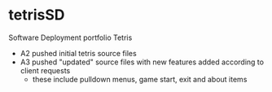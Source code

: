 # tetrisSD
Software Deployment portfolio Tetris
- A2 pushed initial tetris source files
- A3 pushed "updated" source files with new features added according to client requests
	- these include pulldown menus, game start, exit and about items
